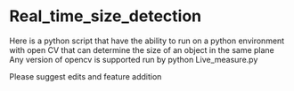 # Real_time_size_detection
Here is a python script that have the ability to run on a python environment with open CV that can determine the size of an object in the same plane
Any version of opencv is supported 
run by python Live_measure.py

Please suggest edits and feature addition
